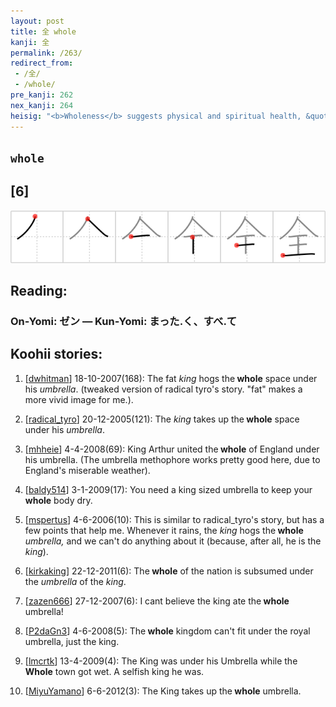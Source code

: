 ```yaml
---
layout: post
title: 全 whole
kanji: 全
permalink: /263/
redirect_from:
 - /全/
 - /whole/
pre_kanji: 262
nex_kanji: 264
heisig: "<b>Wholeness</b> suggests physical and spiritual health, &quot;having your act together.&quot; The kanji-image for <b>wholeness</b> depicts being &quot;<i>king</i> under your own <i>umbrella</i>,&quot; that is, giving order to your own life. I know it sounds terribly abstract, but what could be more abstract than the word <b>whole</b>?"
---
```


## `whole`

## [6]

<div class="stroke"><img src="../images/E585A8.png" /></div>

## Reading:

### On-Yomi: ゼン &mdash; Kun-Yomi: まった.く、すべ.て

## Koohii stories:

1) [<a href="http://kanji.koohii.com/profile/dwhitman">dwhitman</a>] 18-10-2007(168): The fat <em>king</em> hogs the<strong> whole</strong> space under his <em>umbrella</em>. (tweaked version of radical tyro&#039;s story. &quot;fat&quot; makes a more vivid image for me.). 

2) [<a href="http://kanji.koohii.com/profile/radical_tyro">radical_tyro</a>] 20-12-2005(121): The <em>king</em> takes up the<strong> whole</strong> space under his <em>umbrella</em>. 

3) [<a href="http://kanji.koohii.com/profile/mhheie">mhheie</a>] 4-4-2008(69): King Arthur united the<strong> whole</strong> of England under his umbrella. (The umbrella methophore works pretty good here, due to England&#039;s miserable weather). 

4) [<a href="http://kanji.koohii.com/profile/baldy514">baldy514</a>] 3-1-2009(17): You need a king sized umbrella to keep your<strong> whole</strong> body dry. 

5) [<a href="http://kanji.koohii.com/profile/mspertus">mspertus</a>] 4-6-2006(10): This is similar to radical_tyro&#039;s story, but has a few points that help me. Whenever it rains, the <em>king</em> hogs the<strong> whole</strong> <em>umbrella,</em> and we can&#039;t do anything about it (because, after all, he is the <em>king</em>). 

6) [<a href="http://kanji.koohii.com/profile/kirkaking">kirkaking</a>] 22-12-2011(6): The<strong> whole</strong> of the nation is subsumed under the <em>umbrella</em> of the <em>king</em>. 

7) [<a href="http://kanji.koohii.com/profile/zazen666">zazen666</a>] 27-12-2007(6): I cant believe the king ate the<strong> whole</strong> umbrella! 

8) [<a href="http://kanji.koohii.com/profile/P2daGn3">P2daGn3</a>] 4-6-2008(5): The<strong> whole</strong> kingdom can&#039;t fit under the royal umbrella, just the king. 

9) [<a href="http://kanji.koohii.com/profile/lmcrtk">lmcrtk</a>] 13-4-2009(4): The King was under his Umbrella while the<strong> Whole</strong> town got wet. A selfish king he was. 

10) [<a href="http://kanji.koohii.com/profile/MiyuYamano">MiyuYamano</a>] 6-6-2012(3): The King takes up the<strong> whole</strong> umbrella. 
